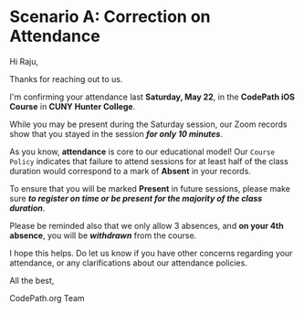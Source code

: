 # **Scenario A**: Correction on Attendance

Hi Raju,


Thanks for reaching out to us.

I'm confirming your attendance last **Saturday, May 22**, in the **CodePath iOS Course** in **CUNY Hunter College**. 

While you may be present during the Saturday session, our Zoom records show that you stayed in the session ***for only 10 minutes***.

As you know, **attendance** is core to our educational model! Our `Course Policy` indicates that failure to attend sessions for at least half of the class duration would correspond to a mark of **Absent** in your records.

To ensure that you will be marked **Present** in future sessions, please make sure ***to register on time or be present for the majority of the class duration***. 

Please be reminded also that we only allow 3 absences, and **on your 4th absence**, you will be ***withdrawn*** from the course.

I hope this helps. Do let us know if you have other concerns regarding your attendance, or any clarifications about our attendance policies.




All the best,

CodePath.org Team
